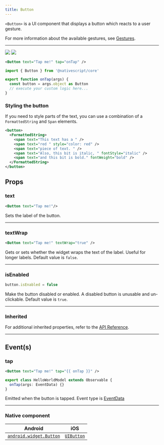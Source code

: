 ```yaml
---
title: Button
---
```


<!-- TODO: Add flavors -->

`<Button>` is a UI component that displays a button which reacts to a user gesture.

For more information about the available gestures, see [Gestures](/guide/ui/gestures).

---

<DeviceFrame type="ios">
<img  src="https://raw.githubusercontent.com/nativescript-vue/nativescript-vue-ui-tests/master/screenshots/ios-simulator103iPhone6/Button.png"/>
</DeviceFrame>
<DeviceFrame type="android">
<img src="https://raw.githubusercontent.com/nativescript-vue/nativescript-vue-ui-tests/master/screenshots/android23/Button.png" />
</DeviceFrame>

<!-- /// flavor plain -->

```xml
<Button text="Tap me!" tap="onTap" />
```

```ts
import { Button } from '@nativescript/core'

export function onTap(args) {
  const button = args.object as Button
  // execute your custom logic here...
}
```

<!-- ///

/// flavor angular

```xml
<button text="Tap me!" (tap)="onTap($event)"></button>
```

```ts
import { Button, EventData } from '@nativescript/core'

onTap(args: EventData) {
    const button = args.object as Button
    // execute your custom logic here...
}
```

///

/// flavor vue

```xml
<button text="Button" @tap="onButtonTap" />
```

///

/// flavor svelte

```xml
<button text="Button" on:tap="{onButtonTap}" />
```

///

/// flavor react

```tsx
import { EventData } from '@nativescript/core'
;<button
  text="Button"
  onTap={(args: EventData) => {
    const button = args.object
  }}
/>
```

/// -->

### Styling the button

If you need to style parts of the text, you can use a combination of a `FormattedString` and `Span` elements.

```xml
<button>
  <FormattedString>
    <span text="This text has a " />
    <span text="red " style="color: red" />
    <span text="piece of text. " />
    <span text="Also, this bit is italic, " fontStyle="italic" />
    <span text="and this bit is bold." fontWeight="bold" />
  </FormattedString>
</button>
```

## Props

### text

```xml
<Button text="Tap me!"/>
```

Sets the label of the button.

---

### textWrap

```xml
<Button text="Tap me!" textWrap="true" />
```

Gets or sets whether the widget wraps the text of the label. Useful for longer labels. Default value is `false`.

---

### isEnabled

```ts
button.isEnabled = false
```

Make the button disabled or enabled. A disabled button is unusable and un-clickable. Default value is `true`.

---

### Inherited

For additional inherited properties, refer to the [API Reference](https://docs.nativescript.org/api-reference/classes/button).

---

## Event(s)

### tap

```xml
<Button text="Tap me!" tap="{{ onTap }}" />
```

```ts
export class HelloWorldModel extends Observable {
  onTap(args: EventData) {}
}
```

Emitted when the button is tapped. Event type is [EventData](https://docs.nativescript.org/api-reference/interfaces/eventdata)

---

### Native component

| Android                                                                                       | iOS                                                                    |
| --------------------------------------------------------------------------------------------- | ---------------------------------------------------------------------- |
| [`android.widget.Button`](https://developer.android.com/reference/android/widget/Button.html) | [`UIButton`](https://developer.apple.com/documentation/uikit/uibutton) |
